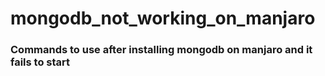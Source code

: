 # mongodb_not_working_on_manjaro

### Commands to use after installing mongodb on manjaro and it fails to start
